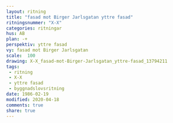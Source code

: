 ```yaml
---
layout: ritning
title: "fasad mot Birger Jarlsgatan yttre fasad"
ritningsnummer: "X-X"
categories: ritningar
hus: AB
plan: -+
perspektiv: yttre fasad
vy: fasad mot Birger Jarlsgatan
scale:  100
drawing: X-X_fasad-mot-Birger-Jarlsgatan_yttre-fasad_13794211
tags:
 - ritning
 - X-X
 - yttre fasad
 - byggnadslovsritning
date: 1986-02-19
modified: 2020-04-18
comments: true
share: true
---
```

